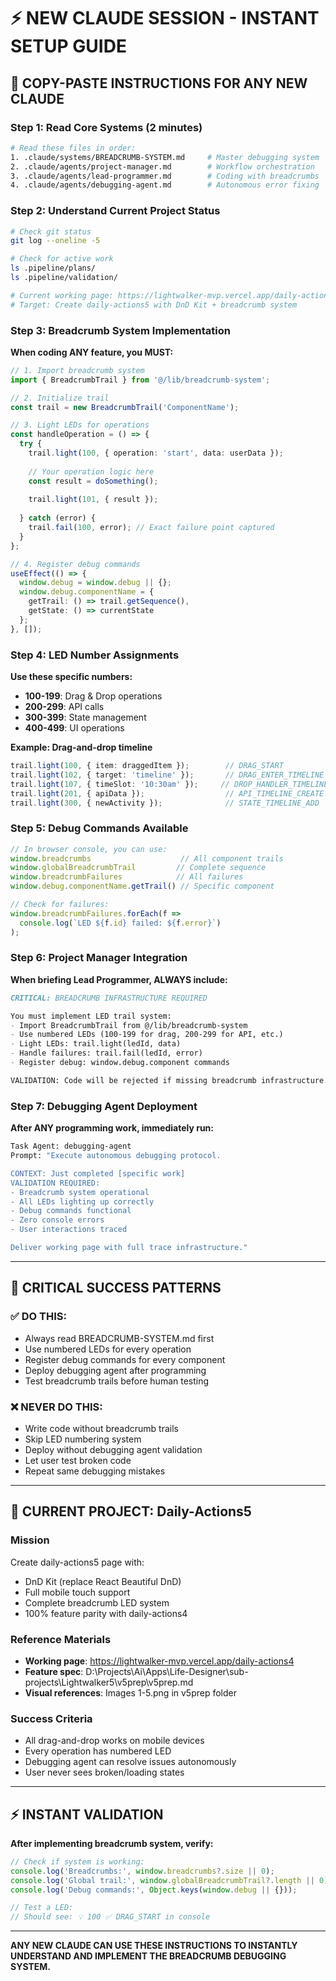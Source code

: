 # ⚡ **NEW CLAUDE SESSION - INSTANT SETUP GUIDE**

## 🎯 **COPY-PASTE INSTRUCTIONS FOR ANY NEW CLAUDE**

### **Step 1: Read Core Systems (2 minutes)**
```bash
# Read these files in order:
1. .claude/systems/BREADCRUMB-SYSTEM.md     # Master debugging system
2. .claude/agents/project-manager.md        # Workflow orchestration
3. .claude/agents/lead-programmer.md        # Coding with breadcrumbs
4. .claude/agents/debugging-agent.md        # Autonomous error fixing
```

### **Step 2: Understand Current Project Status**
```bash
# Check git status
git log --oneline -5

# Check for active work
ls .pipeline/plans/
ls .pipeline/validation/

# Current working page: https://lightwalker-mvp.vercel.app/daily-actions4
# Target: Create daily-actions5 with DnD Kit + breadcrumb system
```

### **Step 3: Breadcrumb System Implementation**
**When coding ANY feature, you MUST:**

```typescript
// 1. Import breadcrumb system
import { BreadcrumbTrail } from '@/lib/breadcrumb-system';

// 2. Initialize trail
const trail = new BreadcrumbTrail('ComponentName');

// 3. Light LEDs for operations
const handleOperation = () => {
  try {
    trail.light(100, { operation: 'start', data: userData });
    
    // Your operation logic here
    const result = doSomething();
    
    trail.light(101, { result });
    
  } catch (error) {
    trail.fail(100, error); // Exact failure point captured
  }
};

// 4. Register debug commands
useEffect(() => {
  window.debug = window.debug || {};
  window.debug.componentName = {
    getTrail: () => trail.getSequence(),
    getState: () => currentState
  };
}, []);
```

### **Step 4: LED Number Assignments**
**Use these specific numbers:**
- **100-199**: Drag & Drop operations
- **200-299**: API calls  
- **300-399**: State management
- **400-499**: UI operations

**Example: Drag-and-drop timeline**
```typescript
trail.light(100, { item: draggedItem });        // DRAG_START
trail.light(102, { target: 'timeline' });       // DRAG_ENTER_TIMELINE  
trail.light(107, { timeSlot: '10:30am' });     // DROP_HANDLER_TIMELINE
trail.light(201, { apiData });                  // API_TIMELINE_CREATE
trail.light(300, { newActivity });              // STATE_TIMELINE_ADD
```

### **Step 5: Debug Commands Available**
```javascript
// In browser console, you can use:
window.breadcrumbs                    // All component trails
window.globalBreadcrumbTrail         // Complete sequence
window.breadcrumbFailures            // All failures
window.debug.componentName.getTrail() // Specific component

// Check for failures:
window.breadcrumbFailures.forEach(f => 
  console.log(`LED ${f.id} failed: ${f.error}`)
);
```

### **Step 6: Project Manager Integration**
**When briefing Lead Programmer, ALWAYS include:**
```markdown
CRITICAL: BREADCRUMB INFRASTRUCTURE REQUIRED

You must implement LED trail system:
- Import BreadcrumbTrail from @/lib/breadcrumb-system
- Use numbered LEDs (100-199 for drag, 200-299 for API, etc.)  
- Light LEDs: trail.light(ledId, data)
- Handle failures: trail.fail(ledId, error)
- Register debug: window.debug.component commands

VALIDATION: Code will be rejected if missing breadcrumb infrastructure.
```

### **Step 7: Debugging Agent Deployment**
**After ANY programming work, immediately run:**
```bash
Task Agent: debugging-agent
Prompt: "Execute autonomous debugging protocol.

CONTEXT: Just completed [specific work]
VALIDATION REQUIRED:
- Breadcrumb system operational
- All LEDs lighting up correctly
- Debug commands functional  
- Zero console errors
- User interactions traced

Deliver working page with full trace infrastructure."
```

---

## 🚨 **CRITICAL SUCCESS PATTERNS**

### **✅ DO THIS:**
- Always read BREADCRUMB-SYSTEM.md first
- Use numbered LEDs for every operation
- Register debug commands for every component
- Deploy debugging agent after programming
- Test breadcrumb trails before human testing

### **❌ NEVER DO THIS:**
- Write code without breadcrumb trails
- Skip LED numbering system
- Deploy without debugging agent validation
- Let user test broken code
- Repeat same debugging mistakes

---

## 🎯 **CURRENT PROJECT: Daily-Actions5**

### **Mission**
Create daily-actions5 page with:
- DnD Kit (replace React Beautiful DnD)
- Full mobile touch support
- Complete breadcrumb LED system
- 100% feature parity with daily-actions4

### **Reference Materials**
- **Working page**: https://lightwalker-mvp.vercel.app/daily-actions4
- **Feature spec**: D:\Projects\Ai\Apps\Life-Designer\sub-projects\Lightwalker5\v5prep\v5prep.md
- **Visual references**: Images 1-5.png in v5prep folder

### **Success Criteria**
- All drag-and-drop works on mobile devices
- Every operation has numbered LED
- Debugging agent can resolve issues autonomously  
- User never sees broken/loading states

---

## ⚡ **INSTANT VALIDATION**

**After implementing breadcrumb system, verify:**
```javascript
// Check if system is working:
console.log('Breadcrumbs:', window.breadcrumbs?.size || 0);
console.log('Global trail:', window.globalBreadcrumbTrail?.length || 0);
console.log('Debug commands:', Object.keys(window.debug || {}));

// Test a LED:
// Should see: 💡 100 ✅ DRAG_START in console
```

---

**ANY NEW CLAUDE CAN USE THESE INSTRUCTIONS TO INSTANTLY UNDERSTAND AND IMPLEMENT THE BREADCRUMB DEBUGGING SYSTEM.**
